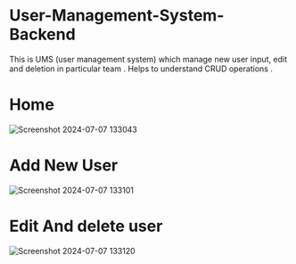 # User-Management-System-Backend
This is UMS (user management system) which manage new user input, edit and deletion in particular team . Helps to understand CRUD operations .

# Home
![Screenshot 2024-07-07 133043](https://github.com/sakhilsharma/User-Management-System-Backend/assets/157978636/cc2f3f5a-454a-4474-87d5-f91df0188d0f)

# Add New User 
![Screenshot 2024-07-07 133101](https://github.com/sakhilsharma/User-Management-System-Backend/assets/157978636/ae2b77e5-ec02-4f8b-9504-48300b23bcf1)

# Edit And delete user
![Screenshot 2024-07-07 133120](https://github.com/sakhilsharma/User-Management-System-Backend/assets/157978636/f5033103-e185-40e2-930d-eb5fd9aa36b0)
